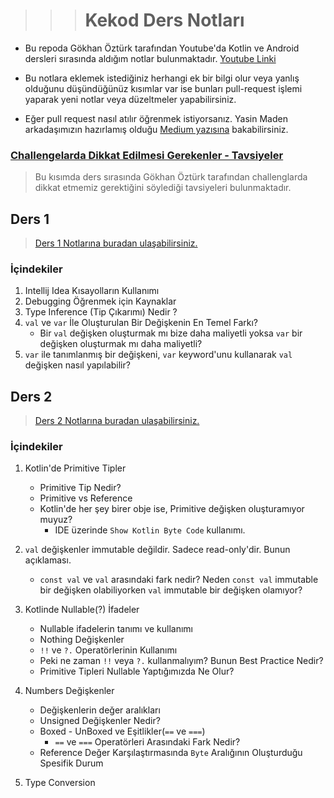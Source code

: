 > > > # Kekod Ders Notları

- Bu repoda Gökhan Öztürk tarafından Youtube'da Kotlin ve Android dersleri sırasında aldığım notlar
  bulunmaktadır. [Youtube Linki](https://www.youtube.com/@KeKod)

- Bu notlara eklemek istediğiniz herhangi ek bir bilgi olur veya yanlış olduğunu düşündüğünüz kısımlar var ise bunları
  pull-request
  işlemi yaparak yeni notlar veya düzeltmeler yapabilirsiniz.

- Eğer pull request nasıl atılır öğrenmek istiyorsanız. Yasin Maden arkadaşımızın hazırlamış
  olduğu [Medium yazısına](https://medium.com/@madenyasin/githubda-pull-request-nas%C4%B1l-olu%C5%9Fturulur-2de051dd9419)
  bakabilirsiniz.

### [Challengelarda Dikkat Edilmesi Gerekenler - Tavsiyeler](otherReadme/Challenge_Dikkat_Edilmesi_Gerekenler.md)

> Bu kısımda ders sırasında Gökhan Öztürk tarafından challenglarda dikkat etmemiz gerektiğini söylediği
> tavsiyeleri bulunmaktadır.

## Ders 1

> [Ders 1 Notlarına buradan ulaşabilirsiniz.](otherReadme/Ders1Notları.md)

### İçindekiler

1. Intellij Idea Kısayolların Kullanımı
2. Debugging Öğrenmek için Kaynaklar
3. Type Inference (Tip Çıkarımı) Nedir ?
4. `val` ve `var` İle Oluşturulan Bir Değişkenin En Temel Farkı? 
   - Bir `val` değişken oluşturmak mı bize daha maliyetli yoksa `var` bir değişken oluşturmak mı daha maliyetli?
5. `var` ile tanımlanmış bir değişkeni, `var` keyword'unu kullanarak `val` değişken nasıl yapılabilir?

## Ders 2

> [Ders 2 Notlarına buradan ulaşabilirsiniz.](otherReadme/Ders2Notları.md)

### İçindekiler

1. Kotlin'de Primitive Tipler
   - Primitive Tip Nedir? 
   - Primitive vs Reference
   - Kotlin'de her şey birer obje ise, Primitive değişken oluşturamıyor muyuz?
     - IDE üzerinde `Show Kotlin Byte Code` kullanımı.


2. `val` değişkenler immutable değildir. Sadece read-only'dir. Bunun açıklaması.
    - `const val` ve `val` arasındaki fark nedir? Neden `const val` immutable bir değişken olabiliyorken
   `val` immutable bir değişken olamıyor?
   

3. Kotlinde Nullable(?) İfadeler
   - Nullable ifadelerin tanımı ve kullanımı
   - Nothing Değişkenler
   - `!!` ve `?.` Operatörlerinin Kullanımı
   - Peki ne zaman `!!` veya `?.` kullanmalıyım? Bunun Best Practice Nedir?
   - Primitive Tipleri Nullable Yaptığımızda Ne Olur?


4. Numbers Değişkenler
   - Değişkenlerin değer aralıkları 
   - Unsigned Değişkenler Nedir?
   - Boxed - UnBoxed ve Eşitlikler(`==` ve `===`)
        - `==` ve `===` Operatörleri Arasındaki Fark Nedir?
   - Reference Değer Karşılaştırmasında `Byte` Aralığının Oluşturduğu Spesifik Durum 


5. Type Conversion